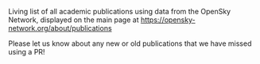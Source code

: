 Living list of all academic publications using data from the OpenSky Network, displayed on the main page at https://opensky-network.org/about/publications

Please let us know about any new or old publications that we have missed using a PR!
